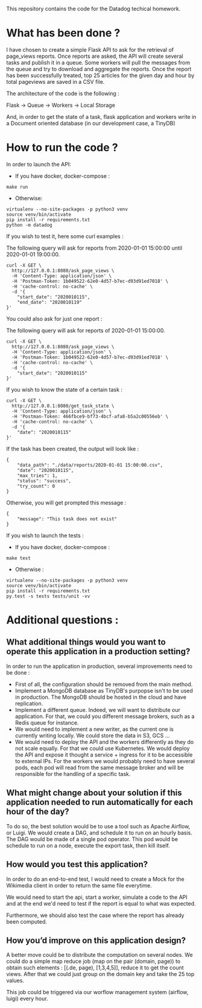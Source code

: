This repository contains the code for the Datadog techical homework.

# What has been done ? 

I have chosen to create a simple Flask API to ask for the retrieval of page_views reports.
Once reports are asked, the API will create several tasks and publish it in a queue. 
Some workers will pull the messages from the queue and try to download and aggregate the reports.
Once the report has been successfully treated, top 25 articles for the given day and hour by total pageviews are 
saved in a CSV file.

The architecture of the code is the following : 

Flask -> Queue -> Workers -> Local Storage

And, in order to get the state of a task, flask application and workers write in a Document oriented database 
(in our development case, a TinyDB)

# How to run the code ? 

In order to launch the API:

- If you have docker, docker-compose :  

`make run`

- Otherwise: 

```
virtualenv --no-site-packages -p python3 venv
source venv/bin/activate
pip install -r requirements.txt
python -m datadog
```

If you wish to test it, here some curl examples : 

The following query will ask for reports from  2020-01-01 15:00:00 until 2020-01-01 19:00:00.

```
curl -X GET \
  http://127.0.0.1:8080/ask_page_views \
  -H 'Content-Type: application/json' \
  -H 'Postman-Token: 1b049522-62e0-4d57-b7ec-d93d91ed7018' \
  -H 'cache-control: no-cache' \
  -d '{
	"start_date": "2020010115",
	"end_date": "2020010119"
}'
```

You could also ask for just one report : 

The following query will ask for reports of 2020-01-01 15:00:00.

```
curl -X GET \
  http://127.0.0.1:8080/ask_page_views \
  -H 'Content-Type: application/json' \
  -H 'Postman-Token: 1b049522-62e0-4d57-b7ec-d93d91ed7018' \
  -H 'cache-control: no-cache' \
  -d '{
	"start_date": "2020010115"
}'
```

If you wish to know the state of a certain task : 

```
curl -X GET \
  http://127.0.0.1:8080/get_task_state \
  -H 'Content-Type: application/json' \
  -H 'Postman-Token: 466fbce9-bf73-4bcf-afa8-b5a2c00556eb' \
  -H 'cache-control: no-cache' \
  -d '{
	"date": "2020010115"
}'
```

If the task has been created, the output will look like : 

```
{
    "data_path": "./data/reports/2020-01-01 15:00:00.csv",
    "date": "2020010115",
    "max_tries": 1,
    "status": "success",
    "try_count": 0
}
```

Otherwise, you will get prompted this message : 

```
{
    "message": "This task does not exist"
}
```

If you wish to launch the tests : 

- If you have docker, docker-compose :  


`make test`


- Otherwise : 

```
virtualenv --no-site-packages -p python3 venv
source venv/bin/activate
pip install -r requirements.txt
py.test -s tests tests/unit -vv
```

# Additional questions :

## What additional things would you want to operate this application in a production setting?

In order to run the application in production, several improvements need to be done : 

- First of all, the configuration should be removed from the main method.
- Implement a MongoDB database as TinyDB's purpopse isn't to be used in production. The MongoDB should be 
hosted in the cloud and have replication.
- Implement a different queue. Indeed, we will want to distribute our application. For that, we could you different
message brokers, such as a Redis queue for instance.
- We would need to implement a new writer, as the current one is currently writing locally. We could store the data 
in S3, GCS ...
- We would need to deploy the API and the workers differently as they do not scale equally. For that we could 
use Kubernetes. We would deploy the API and expose it thought a service + ingress for it to be accessible 
to external IPs. For the workers we would probably need to have several pods, each pod will read from the same 
message broker and will be responsible for the handling of a specific task.

## What might change about your solution if this application needed to run automatically for each hour of the day?
To do so, the best solution would be to use a tool such as Apache Airflow, or Luigi. 
We would create a DAG, and schedule it to run on an hourly basis. The DAG would be made of a single pod operator. 
This pod would be schedule to run on a node, execute the export task, then kill itself.

## How would you test this application?

In order to do an end-to-end test, I would need to create a Mock for the Wikimedia client in order to 
return the same file everytime. 

We would need to start the api, start a worker, simulate a code to the API and at the end we'd need 
to test if the report is equal to what was expected.

Furthermore, we should also test the case where the report has already been computed. 

## How you’d improve on this application design?

A better move could be to distribute the computation on several nodes. We could do a simple 
map reduce job (map on the pair (domain, page)) to obtain such elements : [(.de, page), [1,3,4,5]], reduce it to get
the count views. After that we could just group on the domain key and take the 25 top values.

This job could be triggered via our worflow management system (airflow, luigi) every hour.